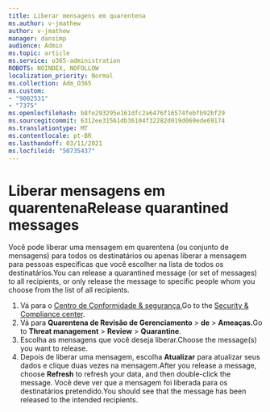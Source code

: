```yaml
---
title: Liberar mensagens em quarentena
ms.author: v-jmathew
author: v-jmathew
manager: dansimp
audience: Admin
ms.topic: article
ms.service: o365-administration
ROBOTS: NOINDEX, NOFOLLOW
localization_priority: Normal
ms.collection: Adm_O365
ms.custom:
- "9002531"
- "7375"
ms.openlocfilehash: b8fe293295e161dfc2a6476f16574febfb92bf29
ms.sourcegitcommit: 6312ee31561db36104f32282d019d069ede69174
ms.translationtype: MT
ms.contentlocale: pt-BR
ms.lasthandoff: 03/11/2021
ms.locfileid: "50735437"
---
```

# <a name="release-quarantined-messages"></a><span data-ttu-id="998c7-102">Liberar mensagens em quarentena</span><span class="sxs-lookup"><span data-stu-id="998c7-102">Release quarantined messages</span></span>

<span data-ttu-id="998c7-103">Você pode liberar uma mensagem em quarentena (ou conjunto de mensagens) para todos os destinatários ou apenas liberar a mensagem para pessoas específicas que você escolher na lista de todos os destinatários.</span><span class="sxs-lookup"><span data-stu-id="998c7-103">You can release a quarantined message (or set of messages) to all recipients, or only release the message to specific people whom you choose from the list of all recipients.</span></span>

1. <span data-ttu-id="998c7-104">Vá para o [Centro de Conformidade & segurança.](https://go.microsoft.com/fwlink/p/?linkid=2077143)</span><span class="sxs-lookup"><span data-stu-id="998c7-104">Go to the [Security & Compliance center](https://go.microsoft.com/fwlink/p/?linkid=2077143).</span></span>
2. <span data-ttu-id="998c7-105">Vá para **Quarentena de Revisão de Gerenciamento**  >  **de**  >  **Ameaças.**</span><span class="sxs-lookup"><span data-stu-id="998c7-105">Go to **Threat management** > **Review** > **Quarantine**.</span></span>
3. <span data-ttu-id="998c7-106">Escolha as mensagens que você deseja liberar.</span><span class="sxs-lookup"><span data-stu-id="998c7-106">Choose the message(s) you want to release.</span></span>
4. <span data-ttu-id="998c7-107">Depois de liberar uma mensagem, escolha **Atualizar** para atualizar seus dados e clique duas vezes na mensagem.</span><span class="sxs-lookup"><span data-stu-id="998c7-107">After you release a message, choose **Refresh** to refresh your data, and then double-click the message.</span></span> <span data-ttu-id="998c7-108">Você deve ver que a mensagem foi liberada para os destinatários pretendido.</span><span class="sxs-lookup"><span data-stu-id="998c7-108">You should see that the message has been released to the intended recipients.</span></span>
